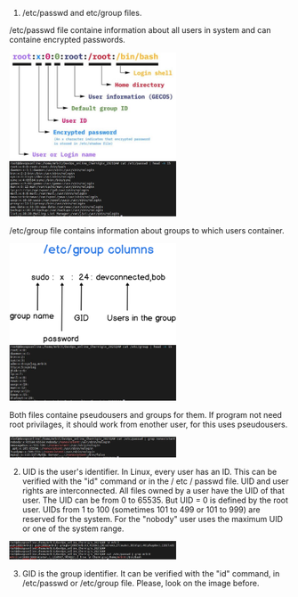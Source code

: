 1. /etc/passwd and etc/group files.

/etc/passwd file containe information about all users in system and can containe encrypted passwords.

<img src="https://github.com/SDenisko/DevOps_online_Chernigiv_2021Q4/blob/e52d3f8c32f9c120ac1e2b2c49b744b418bc82a3/task5.2/images/passwd.JPG" width="300">

<img src="https://github.com/SDenisko/DevOps_online_Chernigiv_2021Q4/blob/e52d3f8c32f9c120ac1e2b2c49b744b418bc82a3/task5.2/images/passwd_list.JPG" width="300">

/etc/group file contains information about groups to which users container.

<img src="https://github.com/SDenisko/DevOps_online_Chernigiv_2021Q4/blob/e52d3f8c32f9c120ac1e2b2c49b744b418bc82a3/task5.2/images/group_inf.jpg" width="300">

<img src="https://github.com/SDenisko/DevOps_online_Chernigiv_2021Q4/blob/e52d3f8c32f9c120ac1e2b2c49b744b418bc82a3/task5.2/images/group_list.JPG" width="300">

Both files containe pseudousers and groups for them. If program not need root privilages, it should work from enother user, for this uses pseudousers. 

<img src="https://github.com/SDenisko/DevOps_online_Chernigiv_2021Q4/blob/e52d3f8c32f9c120ac1e2b2c49b744b418bc82a3/task5.2/images/pseudousers.JPG" width="300">

2. UID is the user's identifier. In Linux, every user has an ID. This can be verified with the "id" command or in the / etc / passwd file. UID and user rights are interconnected. All files owned by a user have the UID of that user. 
The UID can be from 0 to 65535. But UID = 0 is defined by the root user. UIDs from 1 to 100 (sometimes 101 to 499 or 101 to 999) are reserved for the system. For the "nobody" user uses the maximum UID or one of the system range.

<img src="https://github.com/SDenisko/DevOps_online_Chernigiv_2021Q4/blob/e52d3f8c32f9c120ac1e2b2c49b744b418bc82a3/task5.2/images/uid.JPG" width="300">

3. GID is the group identifier. It can be verified  with the "id" command, in /etc/passwd or /etc/group file. Please, look on the image before.

 
